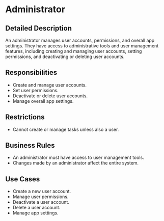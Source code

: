 # Administrator

## Detailed Description

An administrator manages user accounts, permissions, and overall app settings. They have access to administrative tools and user management features, including creating and managing user accounts, setting permissions, and deactivating or deleting user accounts.

## Responsibilities

- Create and manage user accounts.
- Set user permissions.
- Deactivate or delete user accounts.
- Manage overall app settings.

## Restrictions

- Cannot create or manage tasks unless also a user.

## Business Rules

- An administrator must have access to user management tools.
- Changes made by an administrator affect the entire system.

## Use Cases

- Create a new user account.
- Manage user permissions.
- Deactivate a user account.
- Delete a user account.
- Manage app settings.
